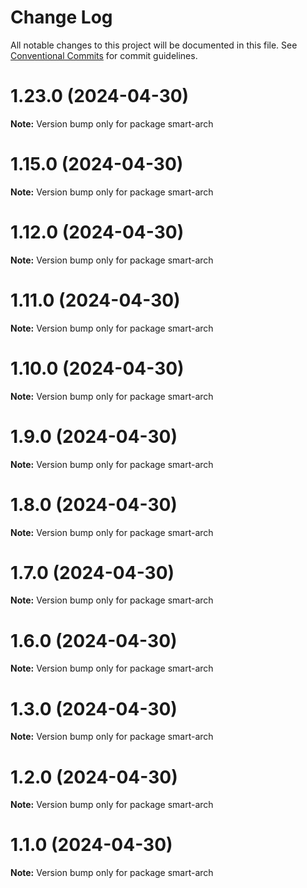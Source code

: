 # Change Log

All notable changes to this project will be documented in this file.
See [Conventional Commits](https://conventionalcommits.org) for commit guidelines.

# 1.23.0 (2024-04-30)

**Note:** Version bump only for package smart-arch





# 1.15.0 (2024-04-30)

**Note:** Version bump only for package smart-arch





# 1.12.0 (2024-04-30)

**Note:** Version bump only for package smart-arch





# 1.11.0 (2024-04-30)

**Note:** Version bump only for package smart-arch





# 1.10.0 (2024-04-30)

**Note:** Version bump only for package smart-arch





# 1.9.0 (2024-04-30)

**Note:** Version bump only for package smart-arch





# 1.8.0 (2024-04-30)

**Note:** Version bump only for package smart-arch





# 1.7.0 (2024-04-30)

**Note:** Version bump only for package smart-arch





# 1.6.0 (2024-04-30)

**Note:** Version bump only for package smart-arch





# 1.3.0 (2024-04-30)

**Note:** Version bump only for package smart-arch





# 1.2.0 (2024-04-30)

**Note:** Version bump only for package smart-arch





# 1.1.0 (2024-04-30)

**Note:** Version bump only for package smart-arch
